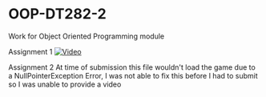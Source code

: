 # OOP-DT282-2
Work for Object Oriented Programming module


Assignment 1
[![Video](http://img.youtube.com/vi/grUWsvPknUI/0.jpg)](http://www.youtube.com/watch?v=grUWsvPknUI)


Assignment 2
At time of submission this file wouldn't load the game due to a NullPointerException Error,
I was not able to fix this before I had to submit so I was unable to provide a video
